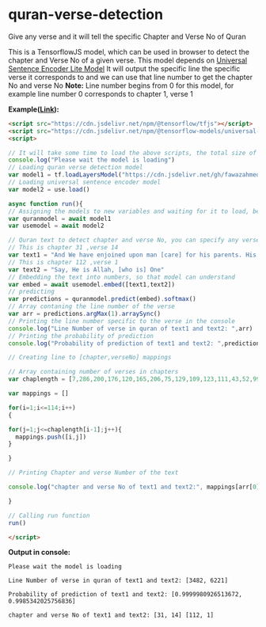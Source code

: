 # quran-verse-detection
Give any verse and it will tell the specific Chapter and Verse No of Quran

This is a TensorflowJS model, which can be used in browser to detect the chapter and Verse No of a given verse. This model depends on  [Universal Sentence Encoder Lite Model](https://tfhub.dev/tensorflow/tfjs-model/universal-sentence-encoder-lite/1/default/1 "Sentence Encoder Lite Model") 
It will output the specific line the specific verse it corresponds to and we can use that line number to get the chapter No and verse No
**Note:** 
Line number begins from 0 for this model, for example line number 0 corresponds to chapter 1, verse 1

**Example([Link](https://codepen.io/fawazahmed0/pen/oNbZbRb?editors=1111 "link")):**
```html
<script src="https://cdn.jsdelivr.net/npm/@tensorflow/tfjs"></script>
<script src="https://cdn.jsdelivr.net/npm/@tensorflow-models/universal-sentence-encoder"></script>
<script>
```
```javascript
// It will take some time to load the above scripts, the total size of this model(including the above script and model)is around 32mb
console.log("Please wait the model is loading")
// Loading quran verse detection model
var model1 = tf.loadLayersModel("https://cdn.jsdelivr.net/gh/fawazahmed0/quran-verse-detection@master/model/model.json")
// Loading universal sentence encoder model
var model2 = use.load()

async function run(){
// Assigning the models to new variables and waiting for it to load, before proceeding
var quranmodel = await model1
var usemodel = await model2

// Quran text to detect chapter and verse No, you can specify any verse text here to test this code
// This is chapter 31 ,verse 14
var text1 = "And We have enjoined upon man [care] for his parents. His mother carried him, [increasing her] in weakness upon weakness, and his weaning is in two years. Be grateful to Me and to your parents; to Me is the [final] destination."
// This is chapter 112 ,verse 1
var text2 = "Say, He is Allah, [who is] One"
// Embedding the text into numbers, so that model can understand
var embed = await usemodel.embed([text1,text2])
// predicting
var predictions = quranmodel.predict(embed).softmax()
// Array contaning the line number of the verse
var arr = predictions.argMax(1).arraySync()
// Printing the line number specific to the verse in the console
console.log("Line Number of verse in quran of text1 and text2: ",arr)
// Printing the probability of prediction
console.log("Probability of prediction of text1 and text2: ",predictions.max(1).arraySync())

// Creating line to [chapter,verseNo] mappings

// Array containing number of verses in chapters
var chaplength = [7,286,200,176,120,165,206,75,129,109,123,111,43,52,99,128,111,110,98,135,112,78,118,64,77,227,93,88,69,60,34,30,73,54,45,83,182,88,75,85,54,53,89,59,37,35,38,29,18,45,60,49,62,55,78,96,29,22,24,13,14,11,11,18,12,12,30,52,52,44,28,28,20,56,40,31,50,40,46,42,29,19,36,25,22,17,19,26,30,20,15,21,11,8,8,19,5,8,8,11,11,8,3,9,5,4,7,3,6,3,5,4,5,6]

var mappings = []

for(i=1;i<=114;i++)
{

for(j=1;j<=chaplength[i-1];j++){
  mappings.push([i,j])
}

}

// Printing Chapter and verse Number of the text

console.log("chapter and verse No of text1 and text2:", mappings[arr[0]],mappings[arr[1]])

}

// Calling run function
run()
```
```html
</script>
```

**Output in console:**

    Please wait the model is loading
	
    Line Number of verse in quran of text1 and text2: [3482, 6221]
	
    Probability of prediction of text1 and text2: [0.9999980926513672, 0.9985342025756836]
	
    chapter and verse No of text1 and text2: [31, 14] [112, 1]



